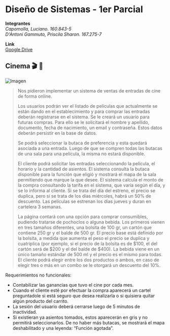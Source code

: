 # Diseño de Sistemas - 1er Parcial 

**Integrantes**\
*Capomolla, Luciano. 160.843-5*\
*D'Antoni Gammuto, Priscila Sharon. 167.275-7*

**Link**\
[Google Drive](https://drive.google.com/drive/u/1/folders/1LmEufCj5gzect8zBlHH6bKDe1CgIHYDt)

## Cinema :clapper: :popcorn:	

![Imagen](https://cooltivarte.com/portal/wp-content/uploads/2020/08/por-que-se-comen-palomitas-en-el-cine-en-vez-de-otros-039-snacks-039.jpg)

>Nos pidieron implementar un sistema de ventas de entradas de cine de forma online. 
>
>Los usuarios podrán ver el listado de películas que actualmente se están dando en el establecimiento y para comprar las entradas deberán registrarse en el sistema. Se le creará un usuario para futuras compras. Para ello se le solicitará el nombre y apellido, documento, fecha de nacimiento, un email y contraseña. Estos datos deberán persistir en la base de datos.
>
>Se podrá seleccionar la butaca de preferencia y esta quedará asociada a una entrada. Luego de que se compren todas las butacas de una sala para una película, la misma no estará disponible.
>
>El cliente podrá solicitar las entradas seleccionando la película, el horario y la cantidad de asientos. El sistema consulta la butaca disponible para la función que eligió y mostrará el mapa de la sala permitiendo que marque la que desee. 
El sistema calcula el monto de la compra consultando la tarifa en el sistema, que varía según el día, y se lo informa al cliente. Si se trata del día del estreno, el precio se duplica, pero si se trata de los días miércoles, habrá un 50% de descuento. 
Las películas se estrenan los días jueves y duran en cartelera 3 semanas.
>
>La página contará con una opción para comprar consumibles, pudiendo tratarse de pochoclos o alguna bebida. Los primeros vienen en tres tamaños diferentes, una bolsita de 100 gr, un cartón que contiene 250 gr y el balde de 500 gr. El precio base está definido por la bolsita, a medida que aumenta el peso el precio se duplica y cuatriplica (por ejemplo, si el precio de la bolsita es de $100, el del cartón será de $200 y el del balde de $400). La bebida viene en un único tamaño estándar de 500 ml y el precio es el mismo para todas. 
El cliente podrá elegir entre los dos productos o ambos, en caso de elegir tres o más en un combo se le otorgará un descuento del 10%.

Requerimientos no funcionales: 
- Contabilizar las ganancias que tuvo el cine por cada mes.
- Cuando el cliente esté por efectuar la compra aparecerá un cartel preguntadole si está seguro que desea realizarla o si quisiera quitar algún producto del carrito. 
- La sesión del usuario deberá cerrarse luego de 5 minutos de inactividad.
- Si existieran ya asientos tomados, estos aparecerán en gris y no permitirá seleccionarlos. De no haber más butacas, se mostrará el mapa deshabilitado y una leyenda: “Función agotada”.
